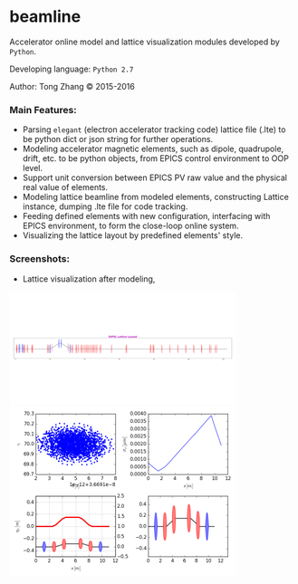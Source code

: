 # beamline

Accelerator online model and lattice visualization modules developed by <code>Python</code>.

Developing language: <code>Python 2.7</code>

Author: Tong Zhang &copy; 2015-2016

### Main Features:

*  Parsing <code>elegant</code> (electron accelerator tracking code) lattice file (.lte) to be
   python dict or json string for further operations.
*  Modeling accelerator magnetic elements, such as dipole, quadrupole, drift, etc. to be python
   objects, from EPICS control environment to OOP level.
*  Support unit conversion between EPICS PV raw value and the physical real value of elements.
*  Modeling lattice beamline from modeled elements, constructing Lattice instance, 
   dumping .lte file for code tracking.
*  Feeding defined elements with new configuration, interfacing with EPICS environment, to form
   the close-loop online system.
*  Visualizing the lattice layout by predefined elements' style.

### Screenshots:

* Lattice visualization after modeling,

<p>
    <img src=/contrib/sxfel_lattice_layout.png?raw=true alt="sxfel lattice" width="400"></img>
    <img src=/contrib/demo1_screenshot.png?raw=true alt="tracking output" width="400"></img>
</p>
